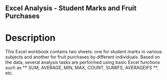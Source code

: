 ## Excel Analysis - Student Marks and Fruit Purchases

# Description
This Excel workbook contains two sheets: one for student marks in various subjects and another for fruit purchases by different individuals. Based on the data, several analysis tasks are performed using basic Excel functions such as ** SUM, AVERAGE, MIN, MAX, COUNT, SUMIFS, AVERAGEIFS **, etc.
